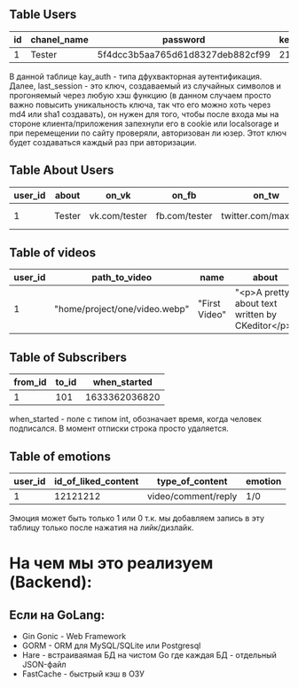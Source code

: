 ## Table Users

| id | chanel_name   | password                         | key_auth | last_session                     |
|----|---------------|----------------------------------|----------|----------------------------------|
| 1  | Tester        | 5f4dcc3b5aa765d61d8327deb882cf99 | 2190     | c5bb14929981128d5de0da99288ac868 |

В данной таблице kay_auth - типа дфухвакторная аутентификация. Далее, last_session - это ключ, создаваемый из случайных символов и прогоняемый через любую хэш функцию (в данном случаем просто важно повысить уникальность ключа, так что его можно хоть через md4 или sha1 создавать), он нужен для того, чтобы после входа мы на стороне клиента/приложения запехнули его в cookie или localsorage и при перемещении по сайту проверяли, авторизован ли юзер. Этот ключ будет создаваться каждый раз при авторизации. 

## Table About Users
| user_id | about  | on_vk         | on_fb         | on_tw                | on_sputinik        |
|---------|--------|---------------|---------------|----------------------|--------------------|
| 1       | Tester | vk.com/tester | fb.com/tester | twitter.com/max_katz | Error, im a teapot |

## Table of videos
| user_id | path_to_video                 | name          | about                                               | category            |
|---------|-------------------------------|---------------|-----------------------------------------------------|---------------------|
| 1       | "home/project/one/video.webp" | "First Video" | "\<p\>A pretty about text written by CKeditor<\/p>" | Blog/id_of_category |

## Table of Subscribers
| from_id | to_id | when_started  |
|---------|-------|---------------|
| 1       | 101   | 1633362036820 |

when_started - поле с типом int, обозначает время, когда человек подписался. В момент отписки строка просто удаляется.

## Table of emotions
| user_id | id_of_liked_content | type_of_content     | emotion |
|---------|---------------------|---------------------|---------|
| 1       | 12121212            | video/comment/reply | 1/0     |

Эмоция может быть только 1 или 0 т.к. мы добавляем запись в эту таблицу только после нажатия на лийк/дизлайк.

# На чем мы это реализуем (Backend):
## Если на GoLang:
- Gin Gonic - Web Framework
- GORM - ORM для MySQL/SQLite или Postgresql
- Hare - встраиваямая БД на чистом Go где каждая БД - отдельный JSON-файл
- FastCache - быстрый кэш в ОЗУ

